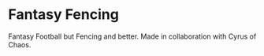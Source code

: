 # Fantasy Fencing
Fantasy Football but Fencing and better. Made in collaboration with Cyrus of Chaos.
